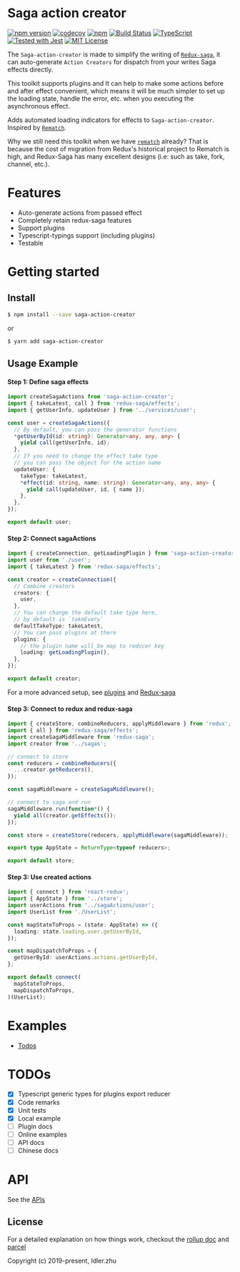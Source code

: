 # Saga action creator

[![npm version](https://badge.fury.io/js/saga-action-creator.svg)](https://badge.fury.io/js/saga-action-creator)
[![codecov](https://codecov.io/gh/Justinidlerz/saga-action-creator/branch/master/graph/badge.svg)](https://codecov.io/gh/Justinidlerz/saga-action-creator)
[![npm](https://img.shields.io/npm/dm/saga-action-creator.svg)](https://www.npmjs.com/package/saga-action-creator)
[![Build Status](https://travis-ci.org/Justinidlerz/saga-action-creator.svg?branch=master)](https://travis-ci.org/Justinidlerz/saga-action-creator)
[![TypeScript](https://img.shields.io/badge/%3C/%3E-TypeScript-0072C4.svg)](https://www.typescriptlang.org/)
[![Tested with Jest](https://img.shields.io/badge/tested_with-Jest-99424f.svg)](https://github.com/facebook/jest)
[![MIT License](https://img.shields.io/npm/l/generator-bxd-oss.svg)](#License)

The `Saga-action-creator` is made to simplify the writing of [`Redux-saga`](https://github.com/redux-saga/redux-saga), it can auto-generate `Action Creators` for dispatch from your writes Saga effects directly.

This toolkit supports plugins and It can help to make some actions before and after effect convenient, which means it will be much simpler to set up the loading state, handle the error, etc. when you executing the asynchronous effect.

Adds automated loading indicators for effects to `Saga-action-creator`. Inspired by [`Rematch`](https://github.com/rematch/rematch).

Why we still need this toolkit when we have [`rematch`](https://github.com/rematch/rematch) already? That is because the cost of migration from Redux's historical project to Rematch is high, and Redux-Saga has many excellent designs (i.e: such as take, fork, channel, etc.).

# Features

- Auto-generate actions from passed effect
- Completely retain redux-saga features
- Support plugins
- Typescript-typings support (including plugins)
- Testable

# Getting started

## Install

```sh
$ npm install --save saga-action-creator
```

or

```sh
$ yarn add saga-action-creator
```

## Usage Example

#### Step 1: Define saga effects

```typescript
import createSagaActions from 'saga-action-creator';
import { takeLatest, call } from 'redux-saga/effects';
import { getUserInfo, updateUser } from '../services/user';

const user = createSagaActions({
  // By default, you can pass the generator functions
  *getUserById(id: string): Generator<any, any, any> {
    yield call(getUserInfo, id);
  },
  // If you need to change the effect take type
  // you can pass the object for the action name
  updateUser: {
    takeType: takeLatest,
    *effect(id: string, name: string): Generator<any, any, any> {
      yield call(updateUser, id, { name });
    },
  },
});

export default user;
```

#### Step 2: Connect sagaActions

```typescript
import { createConnection, getLoadingPlugin } from 'saga-action-creator';
import user from './user';
import { takeLatest } from 'redux-saga/effects';

const creator = createConnection({
  // Combine creators
  creators: {
    user,
  },
  // You can change the default take type here,
  // by default is `takeEvery`
  defaultTakeType: takeLatest,
  // You can pass plugins at there
  plugins: {
    // the plugin name will be map to reducer key
    loading: getLoadingPlugin(),
  },
});

export default creator;
```

For a more advanced setup, see [plugins]() and [Redux-saga](https://redux-saga.js.org/docs/api/)

#### Step 3: Connect to redux and redux-saga

```typescript
import { createStore, combineReducers, applyMiddleware } from 'redux';
import { all } from 'redux-saga/effects';
import createSagaMiddleware from 'redux-saga';
import creator from '../sagas';

// connect to store
const reducers = combineReducers({
  ...creator.getReducers(),
});

const sagaMiddleware = createSagaMiddleware();

// connect to saga and run
sagaMiddleware.run(function*() {
  yield all(creator.getEffects());
});

const store = createStore(reducers, applyMiddleware(sagaMiddleware));

export type AppState = ReturnType<typeof reducers>;

export default store;
```

#### Step 3: Use created actions

```typescript
import { connect } from 'react-redux';
import { AppState } from '../store';
import userActions from '../sagaActions/user';
import UserList from './UserList';

const mapStateToProps = (state: AppState) => ({
  loading: state.loading.user.getUserById,
});

const mapDispatchToProps = {
  getUserById: userActions.actions.getUserById,
};

export default connect(
  mapStateToProps,
  mapDispatchToProps,
)(UserList);
```

# Examples

- [Todos]()

# TODOs

- [x] Typescript generic types for plugins export reducer
- [x] Code remarks
- [x] Unit tests
- [x] Local example
- [ ] Plugin docs
- [ ] Online examples
- [ ] API docs
- [ ] Chinese docs

# API

See the [APIs]()

## License

For a detailed explanation on how things work,
checkout the [rollup doc](https://https://rollupjs.org/guide/en) and [parcel](https://parceljs.org/)

Copyright (c) 2019-present, Idler.zhu
